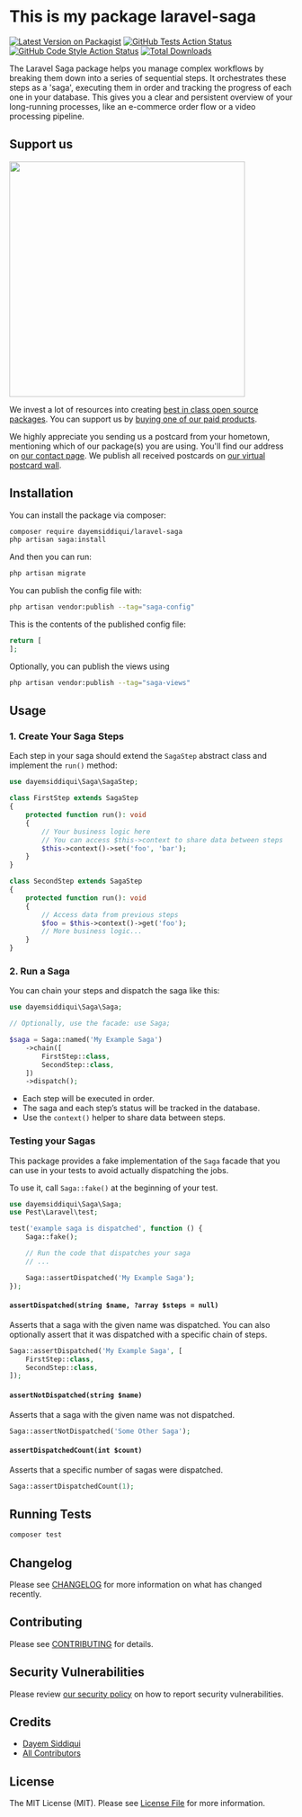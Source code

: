 # This is my package laravel-saga

[![Latest Version on Packagist](https://img.shields.io/packagist/v/dayemsiddiqui/laravel-saga.svg?style=flat-square)](https://packagist.org/packages/dayemsiddiqui/laravel-saga)
[![GitHub Tests Action Status](https://img.shields.io/github/actions/workflow/status/dayemsiddiqui/laravel-saga/run-tests.yml?branch=main&label=tests&style=flat-square)](https://github.com/dayemsiddiqui/laravel-saga/actions?query=workflow%3Arun-tests+branch%3Amain)
[![GitHub Code Style Action Status](https://img.shields.io/github/actions/workflow/status/dayemsiddiqui/laravel-saga/fix-php-code-style-issues.yml?branch=main&label=code%20style&style=flat-square)](https://github.com/dayemsiddiqui/laravel-saga/actions?query=workflow%3A"Fix+PHP+code+style+issues"+branch%3Amain)
[![Total Downloads](https://img.shields.io/packagist/dt/dayemsiddiqui/laravel-saga.svg?style=flat-square)](https://packagist.org/packages/dayemsiddiqui/laravel-saga)

The Laravel Saga package helps you manage complex workflows by breaking them down into a series of sequential steps. It orchestrates these steps as a 'saga', executing them in order and tracking the progress of each one in your database. This gives you a clear and persistent overview of your long-running processes, like an e-commerce order flow or a video processing pipeline.

## Support us

[<img src="https://github-ads.s3.eu-central-1.amazonaws.com/laravel-saga.jpg?t=1" width="419px" />](https://spatie.be/github-ad-click/laravel-saga)

We invest a lot of resources into creating [best in class open source packages](https://spatie.be/open-source). You can support us by [buying one of our paid products](https://spatie.be/open-source/support-us).

We highly appreciate you sending us a postcard from your hometown, mentioning which of our package(s) you are using. You'll find our address on [our contact page](https://spatie.be/about-us). We publish all received postcards on [our virtual postcard wall](https://spatie.be/open-source/postcards).

## Installation

You can install the package via composer:

```bash
composer require dayemsiddiqui/laravel-saga
php artisan saga:install
```

And then you can run:

```bash
php artisan migrate
```

You can publish the config file with:

```bash
php artisan vendor:publish --tag="saga-config"
```

This is the contents of the published config file:

```php
return [
];
```

Optionally, you can publish the views using

```bash
php artisan vendor:publish --tag="saga-views"
```

## Usage

### 1. Create Your Saga Steps

Each step in your saga should extend the `SagaStep` abstract class and implement the `run()` method:

```php
use dayemsiddiqui\Saga\SagaStep;

class FirstStep extends SagaStep
{
    protected function run(): void
    {
        // Your business logic here
        // You can access $this->context to share data between steps
        $this->context()->set('foo', 'bar');
    }
}

class SecondStep extends SagaStep
{
    protected function run(): void
    {
        // Access data from previous steps
        $foo = $this->context()->get('foo');
        // More business logic...
    }
}
```

### 2. Run a Saga

You can chain your steps and dispatch the saga like this:

```php
use dayemsiddiqui\Saga\Saga;

// Optionally, use the facade: use Saga;

$saga = Saga::named('My Example Saga')
    ->chain([
        FirstStep::class,
        SecondStep::class,
    ])
    ->dispatch();
```

-   Each step will be executed in order.
-   The saga and each step’s status will be tracked in the database.
-   Use the `context()` helper to share data between steps.

### Testing your Sagas

This package provides a fake implementation of the `Saga` facade that you can use in your tests to avoid actually dispatching the jobs.

To use it, call `Saga::fake()` at the beginning of your test.

```php
use dayemsiddiqui\Saga\Saga;
use Pest\Laravel\test;

test('example saga is dispatched', function () {
    Saga::fake();

    // Run the code that dispatches your saga
    // ...

    Saga::assertDispatched('My Example Saga');
});
```

#### `assertDispatched(string $name, ?array $steps = null)`

Asserts that a saga with the given name was dispatched. You can also optionally assert that it was dispatched with a specific chain of steps.

```php
Saga::assertDispatched('My Example Saga', [
    FirstStep::class,
    SecondStep::class,
]);
```

#### `assertNotDispatched(string $name)`

Asserts that a saga with the given name was not dispatched.

```php
Saga::assertNotDispatched('Some Other Saga');
```

#### `assertDispatchedCount(int $count)`

Asserts that a specific number of sagas were dispatched.

```php
Saga::assertDispatchedCount(1);
```

## Running Tests

```bash
composer test
```

## Changelog

Please see [CHANGELOG](CHANGELOG.md) for more information on what has changed recently.

## Contributing

Please see [CONTRIBUTING](CONTRIBUTING.md) for details.

## Security Vulnerabilities

Please review [our security policy](../../security/policy) on how to report security vulnerabilities.

## Credits

-   [Dayem Siddiqui](https://github.com/dayemsiddiqui)
-   [All Contributors](../../contributors)

## License

The MIT License (MIT). Please see [License File](LICENSE.md) for more information.
